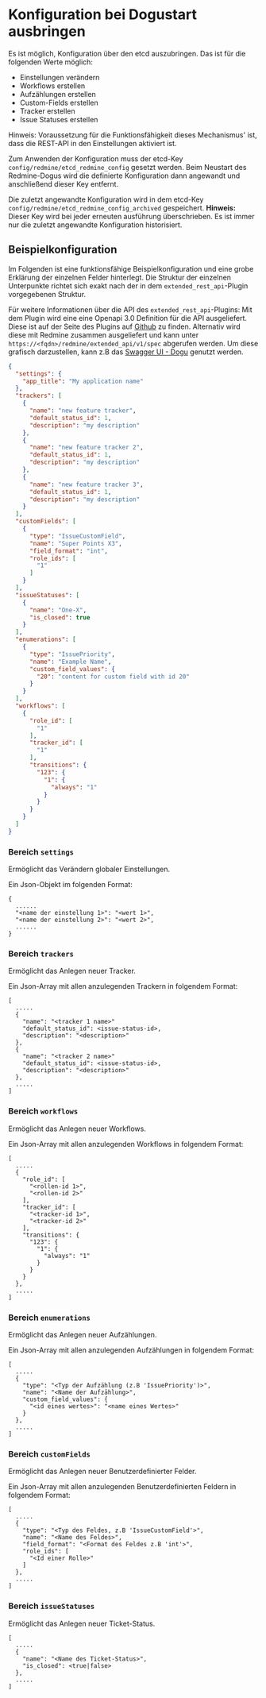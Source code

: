 # Konfiguration bei Dogustart ausbringen

Es ist möglich, Konfiguration über den etcd auszubringen. Das ist für die folgenden Werte möglich:

* Einstellungen verändern
* Workflows erstellen
* Aufzählungen erstellen
* Custom-Fields erstellen
* Tracker erstellen
* Issue Statuses erstellen

Hinweis: Voraussetzung für die Funktionsfähigkeit dieses Mechanismus' ist, dass die REST-API in den Einstellungen
aktiviert ist.

Zum Anwenden der Konfiguration muss der etcd-Key `config/redmine/etcd_redmine_config` gesetzt werden.
Beim Neustart des Redmine-Dogus wird die definierte Konfiguration dann angewandt und anschließend dieser Key entfernt.

Die zuletzt angewandte Konfiguration wird in dem etcd-Key `config/redmine/etcd_redmine_config_archived` gespeichert.
**Hinweis:** Dieser Key wird bei jeder erneuten ausführung überschrieben. Es ist immer nur die zuletzt angewandte 
Konfiguration historisiert.

## Beispielkonfiguration

Im Folgenden ist eine funktionsfähige Beispielkonfiguration und eine grobe Erklärung der einzelnen 
Felder hinterlegt.
Die Struktur der einzelnen Unterpunkte richtet sich exakt nach der in dem `extended_rest_api`-Plugin vorgegebenen
Struktur.

Für weitere Informationen über die API des `extended_rest_api`-Plugins:
Mit dem Plugin wird eine eine Openapi 3.0 Definition für die API ausgeliefert. Diese ist auf der Seite des
Plugins auf [Github](https://github.com/cloudogu/redmine_extended_rest_api/blob/main/src/assets/openapi.yml) zu finden.
Alternativ wird diese mit Redmine zusammen ausgeliefert und kann unter `https://<fqdn>/redmine/extended_api/v1/spec` 
abgerufen werden.
Um diese grafisch darzustellen, kann z.B das [Swagger UI - Dogu](https://github.com/cloudogu/swaggerui) genutzt werden. 

```json
{
  "settings": {
    "app_title": "My application name"
  },
  "trackers": [
    {
      "name": "new feature tracker",
      "default_status_id": 1,
      "description": "my description"
    },
    {
      "name": "new feature tracker 2",
      "default_status_id": 1,
      "description": "my description"
    },
    {
      "name": "new feature tracker 3",
      "default_status_id": 1,
      "description": "my description"
    }
  ],
  "customFields": [
    {
      "type": "IssueCustomField",
      "name": "Super Points X3",
      "field_format": "int",
      "role_ids": [
        "1"
      ]
    }
  ],
  "issueStatuses": [
    {
      "name": "One-X",
      "is_closed": true
    }
  ],
  "enumerations": [
    {
      "type": "IssuePriority",
      "name": "Example Name",
      "custom_field_values": {
        "20": "content for custom field with id 20"
      }
    }
  ],
  "workflows": [
    {
      "role_id": [
        "1"
      ],
      "tracker_id": [
        "1"
      ],
      "transitions": {
        "123": {
          "1": {
            "always": "1"
          }
        }
      }
    }
  ]
}
```

### Bereich `settings`

Ermöglicht das Verändern globaler Einstellungen.

Ein Json-Objekt im folgenden Format:

```
{
  ......
  "<name der einstellung 1>": "<wert 1>",
  "<name der einstellung 2>": "<wert 2>",
  ......
}
```

### Bereich `trackers`

Ermöglicht das Anlegen neuer Tracker.

Ein Json-Array mit allen anzulegenden Trackern in folgendem Format:

```
[
  .....
  {
    "name": "<tracker 1 name>"
    "default_status_id": <issue-status-id>,
    "description": "<description>"
  },
  {
    "name": "<tracker 2 name>"
    "default_status_id": <issue-status-id>,
    "description": "<description>"
  },
  .....
]
```

### Bereich `workflows`

Ermöglicht das Anlegen neuer Workflows.

Ein Json-Array mit allen anzulegenden Workflows in folgendem Format:

```
[
  .....
  {
    "role_id": [
      "<rollen-id 1>",
      "<rollen-id 2>"
    ],
    "tracker_id": [      
      "<tracker-id 1>",
      "<tracker-id 2>"
    ],
    "transitions": {
      "123": {
        "1": {
          "always": "1"
        }
      }
    }
  },
  .....
]
```

### Bereich `enumerations`

Ermöglicht das Anlegen neuer Aufzählungen.

Ein Json-Array mit allen anzulegenden Aufzählungen in folgendem Format:

```
[
  .....
  {
    "type": "<Typ der Aufzählung (z.B 'IssuePriority')>",
    "name": "<Name der Aufzählung>",
    "custom_field_values": {
      "<id eines wertes>": "<name eines Wertes>"
    }
  },
  .....
]
```

### Bereich `customFields`

Ermöglicht das Anlegen neuer Benutzerdefinierter Felder.

Ein Json-Array mit allen anzulegenden Benutzerdefinierten Feldern in folgendem Format:

```
[
  .....
  {
    "type": "<Typ des Feldes, z.B 'IssueCustomField'>",
    "name": "<Name des Feldes>",
    "field_format": "<Format des Feldes z.B 'int'>",
    "role_ids": [
      "<Id einer Rolle>"
    ]
  },
  .....
]
```

### Bereich `issueStatuses`

Ermöglicht das Anlegen neuer Ticket-Status.

```
[ 
  .....
  {
    "name": "<Name des Ticket-Status>",
    "is_closed": <true|false>
  },
  .....
]
```
